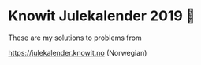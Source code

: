 # Knowit Julekalender 2019 :santa:

These are my solutions to problems from 

https://julekalender.knowit.no (Norwegian)